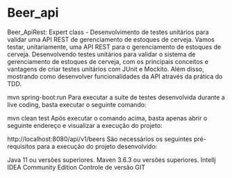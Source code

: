 # Beer_api
Beer_ApiRest: Expert class - Desenvolvimento de testes unitários para validar uma API REST de gerenciamento de estoques de cerveja.
Vamos testar, unitariamente, uma API REST para o gerenciamento de estoques de cerveja. Desenvolvendo testes unitários para validar o sistema de gerenciamento de estoques de cerveja, com os principais conceitos e vantagens de criar testes unitários com JUnit e Mockito. Além disso, mostrando como desenvolver funcionalidades da API através da prática do TDD.

mvn spring-boot:run 
Para executar a suíte de testes desenvolvida durante a live coding, basta executar o seguinte comando:

mvn clean test
Após executar o comando acima, basta apenas abrir o seguinte endereço e visualizar a execução do projeto:

http://localhost:8080/api/v1/beers
São necessários os seguintes pré-requisitos para a execução do projeto desenvolvido:

Java 11 ou versões superiores.
Maven 3.6.3 ou versões superiores.
Intellj IDEA Community Edition
Controle de versão GIT
